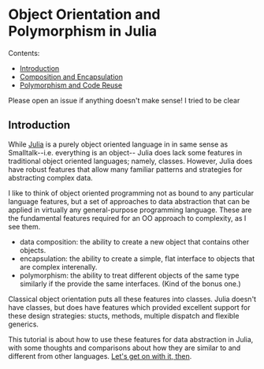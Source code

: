 # Object Orientation and Polymorphism in Julia

Contents:

- [Introduction](README.md)
- [Composition and Encapsulation](./comp-and-encap.ipynb)
- [Polymorphism and Code Reuse](./polymorphism.ipynb)

Please open an issue if anything doesn't make sense! I tried to be clear

## Introduction

While [Julia](https://julialang.org/) is a purely object oriented
language in in same sense as Smalltalk--i.e. everything is an object--
Julia does lack some features in traditional object oriented
languages; namely, classes. However, Julia does have robust features
that allow many familiar patterns and strategies for abstracting
complex data.

I like to think of object oriented programming not as bound to any
particular language features, but a set of approaches to data
abstraction that can be applied in virtually any general-purpose
programming language. These are the fundamental features required for
an OO approach to complexity, as I see them.

- data composition: the ability to create a new object that contains
  other objects.
- encapsulation: the ability to create a simple, flat interface to
  objects that are complex interenally.
- polymorphism: the ability to treat different objects of the same
  type similarly if the provide the same interfaces. (Kind of the
  bonus one.)

Classical object orientation puts all these features into classes.
Julia doesn't have classes, but does have features which provided
excellent support for these design strategies: stucts, methods,
multiple dispatch and flexible generics.

This tutorial is about how to use these features for data abstraction
in Julia, with some thoughts and comparisons about how they are
similar to and different from other languages. [Let's get on with it,
then](./comp-and-encap.ipynb).
